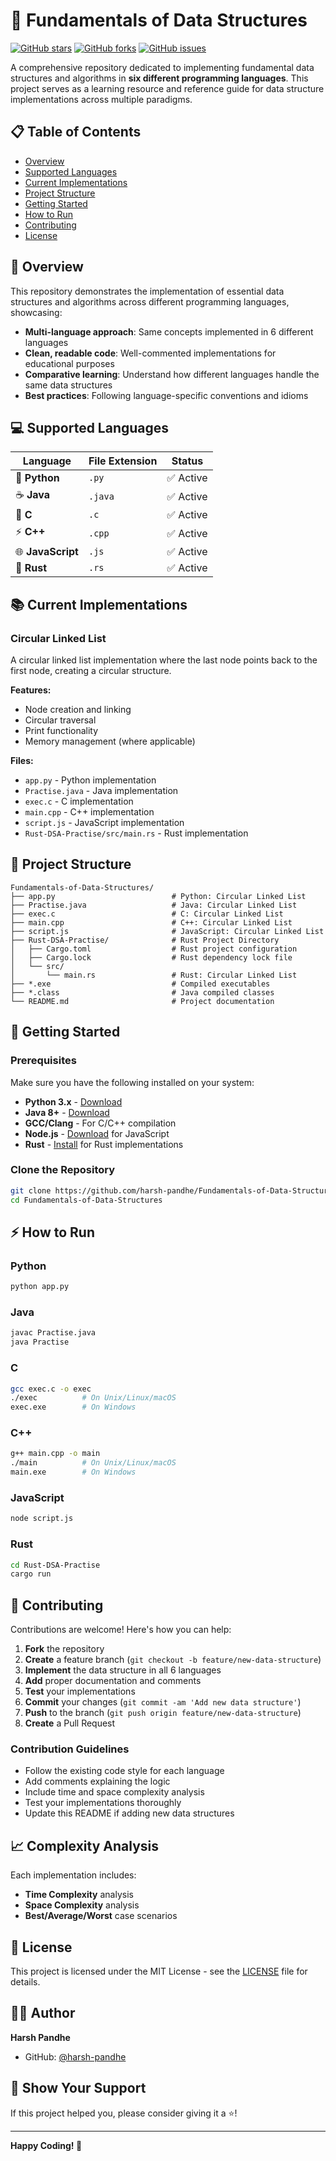 # 🚀 Fundamentals of Data Structures

[![GitHub stars](https://img.shields.io/github/stars/harsh-pandhe/Fundamentals-of-Data-Structures.svg)](https://github.com/harsh-pandhe/Fundamentals-of-Data-Structures/stargazers)
[![GitHub forks](https://img.shields.io/github/forks/harsh-pandhe/Fundamentals-of-Data-Structures.svg)](https://github.com/harsh-pandhe/Fundamentals-of-Data-Structures/network)
[![GitHub issues](https://img.shields.io/github/issues/harsh-pandhe/Fundamentals-of-Data-Structures.svg)](https://github.com/harsh-pandhe/Fundamentals-of-Data-Structures/issues)

A comprehensive repository dedicated to implementing fundamental data structures and algorithms in **six different programming languages**. This project serves as a learning resource and reference guide for data structure implementations across multiple paradigms.

## 📋 Table of Contents

- [Overview](#overview)
- [Supported Languages](#supported-languages)
- [Current Implementations](#current-implementations)
- [Project Structure](#project-structure)
- [Getting Started](#getting-started)
- [How to Run](#how-to-run)
- [Contributing](#contributing)
- [License](#license)

## 🎯 Overview

This repository demonstrates the implementation of essential data structures and algorithms across different programming languages, showcasing:

- **Multi-language approach**: Same concepts implemented in 6 different languages
- **Clean, readable code**: Well-commented implementations for educational purposes
- **Comparative learning**: Understand how different languages handle the same data structures
- **Best practices**: Following language-specific conventions and idioms

## 💻 Supported Languages

| Language         | File Extension | Status      |
|------------------|---------------|-------------|
| 🐍 **Python**    | `.py`         | ✅ Active   |
| ☕ **Java**      | `.java`       | ✅ Active   |
| 🔧 **C**         | `.c`          | ✅ Active   |
| ⚡ **C++**       | `.cpp`        | ✅ Active   |
| 🌐 **JavaScript**| `.js`         | ✅ Active   |
| 🦀 **Rust**      | `.rs`         | ✅ Active   |

## 📚 Current Implementations

### Circular Linked List
A circular linked list implementation where the last node points back to the first node, creating a circular structure.

**Features:**
- Node creation and linking
- Circular traversal
- Print functionality
- Memory management (where applicable)

**Files:**
- `app.py` - Python implementation
- `Practise.java` - Java implementation
- `exec.c` - C implementation
- `main.cpp` - C++ implementation
- `script.js` - JavaScript implementation
- `Rust-DSA-Practise/src/main.rs` - Rust implementation

## 📁 Project Structure

```
Fundamentals-of-Data-Structures/
├── app.py                          # Python: Circular Linked List
├── Practise.java                   # Java: Circular Linked List
├── exec.c                          # C: Circular Linked List
├── main.cpp                        # C++: Circular Linked List
├── script.js                       # JavaScript: Circular Linked List
├── Rust-DSA-Practise/              # Rust Project Directory
│   ├── Cargo.toml                  # Rust project configuration
│   ├── Cargo.lock                  # Rust dependency lock file
│   └── src/
│       └── main.rs                 # Rust: Circular Linked List
├── *.exe                           # Compiled executables
├── *.class                         # Java compiled classes
└── README.md                       # Project documentation
```

## 🚀 Getting Started

### Prerequisites

Make sure you have the following installed on your system:

- **Python 3.x** - [Download](https://www.python.org/downloads/)
- **Java 8+** - [Download](https://www.oracle.com/java/technologies/javase-downloads.html)
- **GCC/Clang** - For C/C++ compilation
- **Node.js** - [Download](https://nodejs.org/) for JavaScript
- **Rust** - [Install](https://rustup.rs/) for Rust implementations

### Clone the Repository

```bash
git clone https://github.com/harsh-pandhe/Fundamentals-of-Data-Structures.git
cd Fundamentals-of-Data-Structures
```

## ⚡ How to Run

### Python
```bash
python app.py
```

### Java
```bash
javac Practise.java
java Practise
```

### C
```bash
gcc exec.c -o exec
./exec          # On Unix/Linux/macOS
exec.exe        # On Windows
```

### C++
```bash
g++ main.cpp -o main
./main          # On Unix/Linux/macOS
main.exe        # On Windows
```

### JavaScript
```bash
node script.js
```

### Rust
```bash
cd Rust-DSA-Practise
cargo run
```

## 🤝 Contributing

Contributions are welcome! Here's how you can help:

1. **Fork** the repository
2. **Create** a feature branch (`git checkout -b feature/new-data-structure`)
3. **Implement** the data structure in all 6 languages
4. **Add** proper documentation and comments
5. **Test** your implementations
6. **Commit** your changes (`git commit -am 'Add new data structure'`)
7. **Push** to the branch (`git push origin feature/new-data-structure`)
8. **Create** a Pull Request

### Contribution Guidelines

- Follow the existing code style for each language
- Add comments explaining the logic
- Include time and space complexity analysis
- Test your implementations thoroughly
- Update this README if adding new data structures

## 📈 Complexity Analysis

Each implementation includes:
- **Time Complexity** analysis
- **Space Complexity** analysis
- **Best/Average/Worst** case scenarios

## 📄 License

This project is licensed under the MIT License - see the [LICENSE](LICENSE) file for details.

## 👨‍💻 Author

**Harsh Pandhe**
- GitHub: [@harsh-pandhe](https://github.com/harsh-pandhe)

## 🌟 Show Your Support

If this project helped you, please consider giving it a ⭐️!

---

**Happy Coding! 🚀**